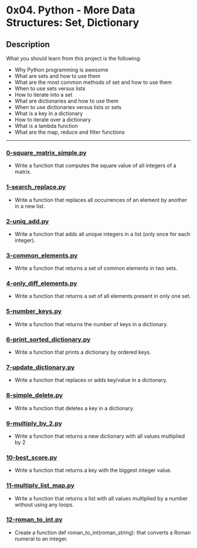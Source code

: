 # 0x04. Python - More Data Structures: Set, Dictionary

## Description

What you should learn from this project is the following:

- Why Python programming is awesome
- What are sets and how to use them
- What are the most common methods of set and how to use them
- When to use sets versus lists
- How to iterate into a set
- What are dictionaries and how to use them
- When to use dictionaries versus lists or sets
- What is a key in a dictionary
- How to iterate over a dictionary
- What is a lambda function
- What are the map, reduce and filter functions

---

### [0-square_matrix_simple.py](./0-square_matrix_simple.py)

- Write a function that computes the square value of all integers of a matrix.

### [1-search_replace.py](./1-search_replace.py)

- Write a function that replaces all occurrences of an element by another in a new list.

### [2-uniq_add.py](./2-uniq_add.py)

- Write a function that adds all unique integers in a list (only once for each integer).

### [3-common_elements.py](./3-common_elements.py)

- Write a function that returns a set of common elements in two sets.

### [4-only_diff_elements.py](./4-only_diff_elements.py)

- Write a function that returns a set of all elements present in only one set.

### [5-number_keys.py](./5-number_keys.py)

- Write a function that returns the number of keys in a dictionary.

### [6-print_sorted_dictionary.py](./6-print_sorted_dictionary.py)

- Write a function that prints a dictionary by ordered keys.

### [7-update_dictionary.py](./7-update_dictionary.py)

- Write a function that replaces or adds key/value in a dictionary.

### [8-simple_delete.py](./8-simple_delete.py)

- Write a function that deletes a key in a dictionary.

### [9-multiply_by_2.py](./9-multiply_by_2.py)

- Write a function that returns a new dictionary with all values multiplied by 2

### [10-best_score.py](./10-best_score.py)

- Write a function that returns a key with the biggest integer value.

### [11-multiply_list_map.py](./11-multiply_list_map.py)

- Write a function that returns a list with all values multiplied by a number without using any loops.

### [12-roman_to_int.py](./12-roman_to_int.py)

- Create a function def roman_to_int(roman_string): that converts a Roman numeral to an integer.
